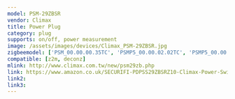 ```yaml
---
model: PSM-29ZBSR
vendor: Climax
title: Power Plug
category: plug
supports: on/off, power measurement
image: /assets/images/devices/Climax_PSM-29ZBSR.jpg
zigbeemodel: ['PSM_00.00.00.35TC', 'PSMP5_00.00.02.02TC', 'PSMP5_00.00.05.01TC', 'PSMP5_00.00.05.10TC', 'PSMP5_00.00.03.16TC']
compatible: [z2m, deconz]
mlink: http://www.climax.com.tw/new/psm29zb.php
link: https://www.amazon.co.uk/SECURIFI-PDPSS29ZBSRZ10-Climax-Power-Switch/dp/B06WRTZD3L
link2: 
link3: 
---
```


